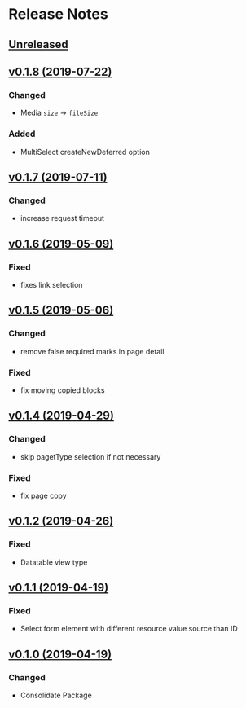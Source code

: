 # Release Notes

## [Unreleased](https://github.com/ixocreate/admin-frontend/compare/0.1.8...develop)

## [v0.1.8 (2019-07-22)](https://github.com/ixocreate/admin-frontend/compare/0.1.7...0.1.8)
### Changed
- Media `size` -> `fileSize`
### Added
- MultiSelect createNewDeferred option

## [v0.1.7 (2019-07-11)](https://github.com/ixocreate/admin-frontend/compare/0.1.6...0.1.7)
### Changed
- increase request timeout

## [v0.1.6 (2019-05-09)](https://github.com/ixocreate/admin-frontend/compare/0.1.5...0.1.6)
### Fixed
- fixes link selection

## [v0.1.5 (2019-05-06)](https://github.com/ixocreate/admin-frontend/compare/0.1.4...0.1.5)
### Changed
- remove false required marks in page detail
### Fixed
- fix moving copied blocks

## [v0.1.4 (2019-04-29)](https://github.com/ixocreate/admin-frontend/compare/0.1.2...0.1.4)
### Changed
- skip pagetType selection if not necessary
### Fixed
- fix page copy

## [v0.1.2 (2019-04-26)](https://github.com/ixocreate/admin-frontend/compare/0.1.1...0.1.2)
### Fixed
- Datatable view type

## [v0.1.1 (2019-04-19)](https://github.com/ixocreate/admin-frontend/compare/0.1.0...0.1.1)
### Fixed
- Select form element with different resource value source than ID

## [v0.1.0 (2019-04-19)](https://github.com/ixocreate/admin-frontend/compare/master...0.1.0)
### Changed
- Consolidate Package
